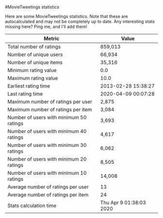 #MovieTweetings statistics

Here are some MovieTweetings statistics. Note that these are autocalculated and may not be completely up to date. Any interesting stats missing here? Ping me, and I'll add them!

Metric | Value
--- | ---
Total number of ratings                 | 859,013
Number of unique users                  | 66,934
Number of unique items                  | 35,316
Minimum rating value                    | 0.0
Maximum rating value                    | 10.0
Earliest rating time                    | 2013-02-28 15:38:27
Last rating time                        | 2020-04-09 00:07:28
Maximum number of ratings per user      | 2,875
Maximum number of ratings per item      | 3,084
Number of users with minimum 50 ratings | 3,693
Number of users with minimum 40 ratings | 4,617
Number of users with minimum 30 ratings | 6,062
Number of users with minimum 20 ratings | 8,505
Number of users with minimum 10 ratings | 14,008
Average number of ratings per user      | 13
Average number of ratings per item      | 24
Stats calculation time                  | Thu Apr  9 01:38:03 2020

